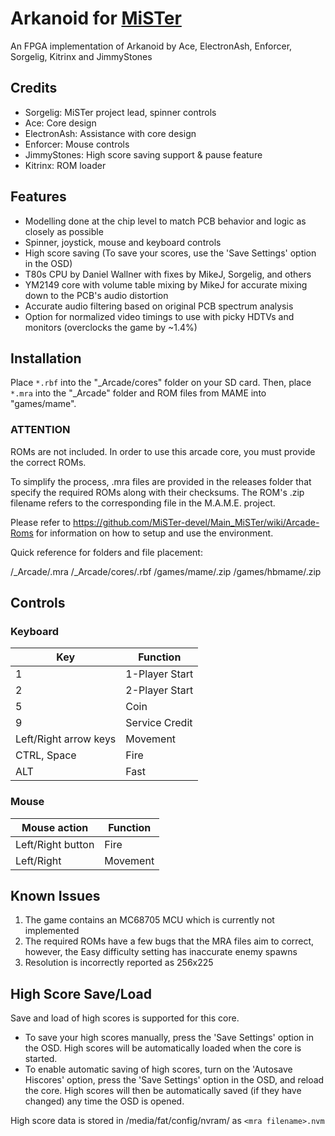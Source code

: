 # Arkanoid for [MiSTer](https://github.com/MiSTer-devel/Main_MiSTer/wiki)
An FPGA implementation of Arkanoid by Ace, ElectronAsh, Enforcer, Sorgelig, Kitrinx and JimmyStones

## Credits
- Sorgelig: MiSTer project lead, spinner controls
- Ace: Core design
- ElectronAsh: Assistance with core design
- Enforcer: Mouse controls
- JimmyStones: High score saving support & pause feature
- Kitrinx: ROM loader

## Features
- Modelling done at the chip level to match PCB behavior and logic as closely as possible
- Spinner, joystick, mouse and keyboard controls
- High score saving (To save your scores, use the 'Save Settings' option in the OSD)
- T80s CPU by Daniel Wallner with fixes by MikeJ, Sorgelig, and others
- YM2149 core with volume table mixing by MikeJ for accurate mixing down to the PCB's audio distortion
- Accurate audio filtering based on original PCB spectrum analysis
- Option for normalized video timings to use with picky HDTVs and monitors (overclocks the game by ~1.4%)

## Installation
Place `*.rbf` into the "_Arcade/cores" folder on your SD card.  Then, place `*.mra` into the "_Arcade" folder and ROM files from MAME into "games/mame".

### ****ATTENTION****
ROMs are not included. In order to use this arcade core, you must provide the correct ROMs.

To simplify the process, .mra files are provided in the releases folder that specify the required ROMs along with their checksums.  The ROM's .zip filename refers to the corresponding file in the M.A.M.E. project.

Please refer to https://github.com/MiSTer-devel/Main_MiSTer/wiki/Arcade-Roms for information on how to setup and use the environment.

Quick reference for folders and file placement:

/_Arcade/<game name>.mra
/_Arcade/cores/<game rbf>.rbf
/games/mame/<mame rom>.zip
/games/hbmame/<hbmame rom>.zip

## Controls
### Keyboard
| Key | Function |
| --- | --- |
| 1 | 1-Player Start |
| 2 | 2-Player Start |
| 5 | Coin |
| 9 | Service Credit |
| Left/Right arrow keys | Movement |
| CTRL, Space | Fire |
| ALT | Fast |

### Mouse
| Mouse action | Function |
| --- | --- |
| Left/Right button | Fire |
| Left/Right | Movement |

## Known Issues
1) The game contains an MC68705 MCU which is currently not implemented
2) The required ROMs have a few bugs that the MRA files aim to correct, however, the Easy difficulty setting has inaccurate enemy spawns
3) Resolution is incorrectly reported as 256x225

## High Score Save/Load
Save and load of high scores is supported for this core.

- To save your high scores manually, press the 'Save Settings' option in the OSD.  High scores will be automatically loaded when the core is started.
- To enable automatic saving of high scores, turn on the 'Autosave Hiscores' option, press the 'Save Settings' option in the OSD, and reload the core.  High scores will then be automatically saved (if they have changed) any time the OSD is opened.

High score data is stored in /media/fat/config/nvram/ as ```<mra filename>.nvm```
